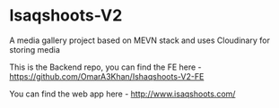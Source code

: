 # Isaqshoots-V2

A media gallery project based on MEVN stack and uses Cloudinary for storing media

This is the Backend repo, you can find the FE here - https://github.com/OmarA3Khan/Ishaqshoots-V2-FE

You can find the web app here - http://www.isaqshoots.com/

